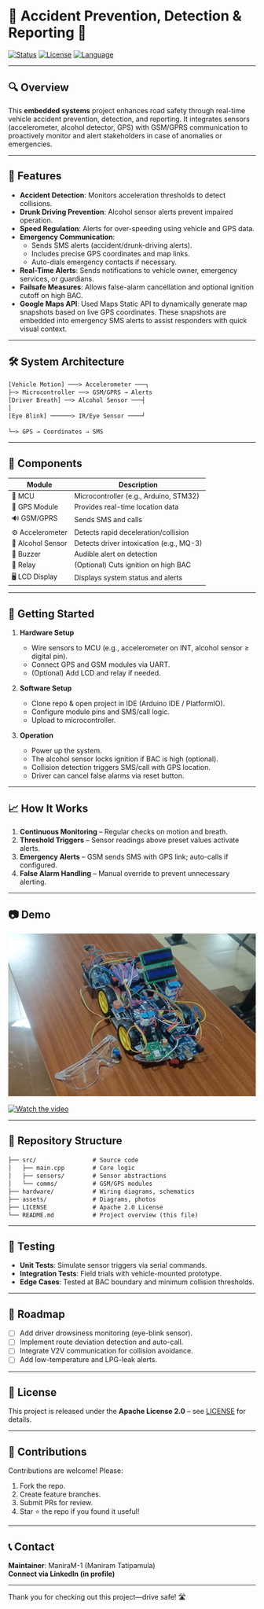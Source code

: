 
# 🚗 Accident Prevention, Detection & Reporting 🚨

[![Status](https://img.shields.io/badge/status-active-brightgreen)]()
[![License](https://img.shields.io/badge/license-Apache_2.0-blue.svg)]()
[![Language](https://img.shields.io/badge/language-C%2B%2B-orange)]()

---

## 🔍 Overview

This **embedded systems** project enhances road safety through real-time vehicle accident prevention, detection, and reporting. It integrates sensors (accelerometer, alcohol detector, GPS) with GSM/GPRS communication to proactively monitor and alert stakeholders in case of anomalies or emergencies.

---

## 🚦 Features

- **Accident Detection**: Monitors acceleration thresholds to detect collisions.
- **Drunk Driving Prevention**: Alcohol sensor alerts prevent impaired operation.
- **Speed Regulation**: Alerts for over-speeding using vehicle and GPS data.
- **Emergency Communication**:
  - Sends SMS alerts (accident/drunk-driving alerts).
  - Includes precise GPS coordinates and map links.
  - Auto-dials emergency contacts if necessary.
- **Real-Time Alerts**: Sends notifications to vehicle owner, emergency services, or guardians.
- **Failsafe Measures**: Allows false-alarm cancellation and optional ignition cutoff on high BAC.
- **Google Maps API**: Used Maps Static API to dynamically generate map snapshots based on live GPS coordinates. These snapshots are embedded into emergency SMS alerts to assist responders with quick visual context.



---

## 🛠️ System Architecture

```
[Vehicle Motion] ───> Accelerometer ───┐
├─> Microcontroller ──> GSM/GPRS → Alerts
[Driver Breath] ──> Alcohol Sensor ───┤
│
[Eye Blink] ──────> IR/Eye Sensor ────┘

└─> GPS → Coordinates → SMS
```

---

## 🧩 Components

| Module           | Description                              |
|------------------|------------------------------------------|
| 🧠 MCU            | Microcontroller (e.g., Arduino, STM32)   |
| 📍 GPS Module     | Provides real-time location data         |
| 🔊 GSM/GPRS       | Sends SMS and calls                      |
| ⚙️ Accelerometer  | Detects rapid deceleration/collision     |
| 🍺 Alcohol Sensor | Detects driver intoxication (e.g., MQ-3) |
| 🔔 Buzzer         | Audible alert on detection               |
| 🔁 Relay          | (Optional) Cuts ignition on high BAC     |
| 🖥 LCD Display    | Displays system status and alerts        |

---

## 🚀 Getting Started

1. **Hardware Setup**  
   - Wire sensors to MCU (e.g., accelerometer on INT, alcohol sensor ≥ digital pin).  
   - Connect GPS and GSM modules via UART.  
   - (Optional) Add LCD and relay if needed.

2. **Software Setup**  
   - Clone repo & open project in IDE (Arduino IDE / PlatformIO).  
   - Configure module pins and SMS/call logic.  
   - Upload to microcontroller.

3. **Operation**  
   - Power up the system.  
   - The alcohol sensor locks ignition if BAC is high (optional).  
   - Collision detection triggers SMS/call with GPS location.  
   - Driver can cancel false alarms via reset button.

---

## 📈 How It Works

1. **Continuous Monitoring** – Regular checks on motion and breath.  
2. **Threshold Triggers** – Sensor readings above preset values activate alerts.  
3. **Emergency Alerts** – GSM sends SMS with GPS link; auto-calls if configured.  
4. **False Alarm Handling** – Manual override to prevent unnecessary alerting.

---

## 📷 Demo


![System Image Placeholder](assets/prototype.jpg)

[![Watch the video](https://img.youtube.com/vi/HL6M6RP4g7w/hqdefault.jpg)](https://www.youtube.com/watch?v=HL6M6RP4g7w)


---

## 📁 Repository Structure

```
├── src/                # Source code
│   ├── main.cpp        # Core logic
│   ├── sensors/        # Sensor abstractions
│   └── comms/          # GSM/GPS modules
├── hardware/           # Wiring diagrams, schematics
├── assets/             # Diagrams, photos
├── LICENSE             # Apache 2.0 License
└── README.md           # Project overview (this file)
```

---

## 🧪 Testing

- **Unit Tests**: Simulate sensor triggers via serial commands.  
- **Integration Tests**: Field trials with vehicle-mounted prototype.  
- **Edge Cases**: Tested at BAC boundary and minimum collision thresholds.

---

## 📌 Roadmap

- [ ] Add driver drowsiness monitoring (eye-blink sensor).  
- [ ] Implement route deviation detection and auto-call.  
- [ ] Integrate V2V communication for collision avoidance.  
- [ ] Add low-temperature and LPG-leak alerts.

---

## 📝 License

This project is released under the **Apache License 2.0** – see [LICENSE](LICENSE) for details.

---

## 🤝 Contributions

Contributions are welcome! Please:

1. Fork the repo.  
2. Create feature branches.  
3. Submit PRs for review.  
4. Star ⭐ the repo if you found it useful!

---

## 📞 Contact

**Maintainer**: ManiraM-1 (Maniram Tatipamula)   
**Connect via LinkedIn (in profile)**

---

Thank you for checking out this project—drive safe! 🛣️
